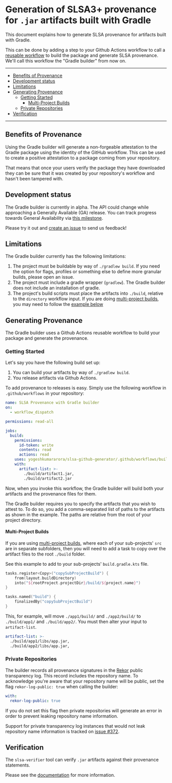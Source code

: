 # Generation of SLSA3+ provenance for `.jar` artifacts built with Gradle

This document explains how to generate SLSA provenance for artifacts built with Gradle.

This can be done by adding a step to your Github Actions workflow to call a
[reusable
workflow](https://docs.github.com/en/actions/using-workflows/reusing-workflows)
to build the package and generate SLSA provenance. We'll call this
workflow the "Gradle builder" from now on.

---

<!-- markdown-toc --bullets="-" -i README.md -->

<!-- toc -->

- [Benefits of Provenance](#benefits-of-provenance)
- [Development status](#development-status)
- [Limitations](#limitations)
- [Generating Provenance](#generating-provenance)
  - [Getting Started](#getting-started)
    - [Multi-Project Builds](#multi-project-builds)
  - [Private Repositories](#private-repositories)
- [Verification](#verification)

<!-- tocstop -->

---

## Benefits of Provenance

Using the Gradle builder will generate a non-forgeable attestation to the
Gradle package using the identity of the GitHub workflow. This can be used to
create a positive attestation to a package coming from your repository.

That means that once your users verify the package they have downloaded they can
be sure that it was created by your repository's workflow and hasn't been
tampered with.

## Development status

The Gradle builder is currently in alpha. The API could change while approaching
a Generally Available (GA) release. You can track progress towards General
Availability via
[this milestone](https://github.com/yogeshkumararora/slsa-github-generator/milestone/15).

Please try it out and
[create an issue](https://github.com/yogeshkumararora/slsa-github-generator/issues/new)
to send us feedback!

## Limitations

The Gradle builder currently has the following limitations:

1. The project must be buildable by way of `./gradlew build`. If you need the option for flags, profiles or something else to define more granular builds, please open an issue.
2. The project must include a gradle wrapper (`gradlew`). The Gradle builder does not include an installation of gradle.
3. The project's build scripts must place the artifacts into `./build`, relative to the `directory` workflow input. If you are doing [multi-project builds](https://docs.gradle.org/current/userguide/intro_multi_project_builds.html), you may need to follow the [example below](#multi-project-builds)

## Generating Provenance

The Gradle builder uses a Github Actions reusable workflow to build your
package and generate the provenance.

### Getting Started

Let's say you have the following build set up:

1. You can build your artifacts by way of `./gradlew build`.
2. You release artifacts via Github Actions.

To add provenance to releases is easy. Simply use the following workflow in `.github/workflows` in your repository:

```yaml
name: SLSA Provenance with Gradle builder
on:
  - workflow_dispatch

permissions: read-all

jobs:
  build:
    permissions:
      id-token: write
      contents: read
      actions: read
    uses: yogeshkumararora/slsa-github-generator/.github/workflows/builder_gradle_slsa3.yml@v2.0.0
    with:
      artifact-list: >-
        ./build/artifact1.jar,
        ./build/artifact2.jar
```

Now, when you invoke this workflow, the Gradle builder will build both your artifacts and the provenance files for them.

The Gradle builder requires you to specify the artifacts that you wish to attest to. To do so, you add a comma-separated list of paths to the artifacts as shown in the example. The paths are relative from the root of your project directory.

#### Multi-Project Builds

If you are using [multi-project builds](https://docs.gradle.org/current/userguide/intro_multi_project_builds.html), where each of your sub-projects' `src` are in separate subfolders, then you will need to add a task to copy over the artifact files to the root `./build` folder.

See this example to add to your sub-projects' `build.gradle.kts` file.

```kotlin
tasks.register<Copy>("copySubProjectBuild") {
    from(layout.buildDirectory)
    into("${rootProject.projectDir}/build/${project.name}")
}

tasks.named("build") {
    finalizedBy("copySubProjectBuild")
}
```

This, for example, will move `./app1/build/` and `./app2/build/` to `./build/app1/` and `./build/app2/`. You must then alter your input to `artifact-list`.

```yaml
artifact-list: >-
  ./build/app1/libs/app.jar,
  ./build/app2/libs/app.jar,
```

### Private Repositories

The builder records all provenance signatures in the [Rekor](https://github.com/sigstore/rekor) public transparency log. This record includes the repository name. To acknowledge you're aware that your repository name will be public, set the flag `rekor-log-public: true` when calling the builder:

```yaml
with:
  rekor-log-public: true
```

If you do not set this flag then private repositories will generate an error in
order to prevent leaking repository name information.

Support for private transparency log instances that would not leak repository
name information is tracked on [issue #372](https://github.com/yogeshkumararora/slsa-github-generator/issues/372).

## Verification

The `slsa-verifier` tool can verify `.jar` artifacts against their provenance statements.

Please see the [documentation](https://github.com/slsa-framework/slsa-verifier)
for more information.
